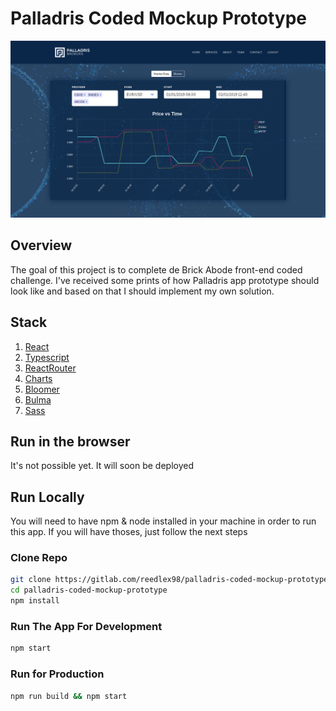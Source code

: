 # Palladris Coded Mockup Prototype

![Palladris Showcase Gif](./project-images/showcase1.png)

## Overview

The goal of this project is to complete de Brick Abode front-end coded challenge. I've received some prints of how Palladris app prototype should look like and based on that I should implement my own solution.

## Stack

1. [React][2]
2. [Typescript][3]
3. [ReactRouter][4]
4. [Charts][5]
5. [Bloomer][6]
6. [Bulma][7]
7. [Sass][8]

## Run in the browser

It's not possible yet. It will soon be deployed

## Run Locally

You will need to have npm & node installed in your machine in order to run this app. If you will have thoses, just follow the next steps 

### Clone Repo

```bash
git clone https://gitlab.com/reedlex98/palladris-coded-mockup-prototype.git
cd palladris-coded-mockup-prototype
npm install
```

### Run The App For Development

```bash
npm start
```

### Run for Production

```bash
npm run build && npm start
```

[1]: https://chingu.io/ 'Chingu'
[2]: https://reedlex98.github.io/mapbox-tier2-prework-project/ 'click right here'


[2]: https://reactjs.org/ 'React'
[3]: https://www.typescriptlang.org/ 'Typescript'
[4]: https://www.npmjs.com/package/react-router-dom 'React Router'
[5]: https://www.chartjs.org/ 'Charts'
[6]: https://bloomer.js.org/ 'Bloomer'
[7]: https://bulma.io/ 'Bulma'
[8]: https://sass-lang.com/ 'Sass'